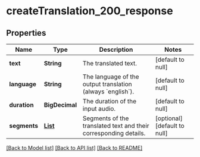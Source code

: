 # createTranslation_200_response
## Properties

| Name | Type | Description | Notes |
|------------ | ------------- | ------------- | -------------|
| **text** | **String** | The translated text. | [default to null] |
| **language** | **String** | The language of the output translation (always &#x60;english&#x60;). | [default to null] |
| **duration** | **BigDecimal** | The duration of the input audio. | [default to null] |
| **segments** | [**List**](TranscriptionSegment.md) | Segments of the translated text and their corresponding details. | [optional] [default to null] |

[[Back to Model list]](../README.md#documentation-for-models) [[Back to API list]](../README.md#documentation-for-api-endpoints) [[Back to README]](../README.md)

